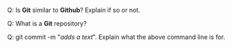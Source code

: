 Q: Is **Git** similar to **Github**? Explain if so or not.  

Q: What is a **Git** repository?

Q: git commit -m "*adds a text*". Explain what the above command line is for. 